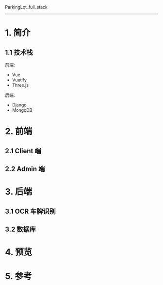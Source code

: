 ParkingLot_full_stack

---

# 1. 简介

## 1.1 技术栈

前端:

* Vue
* Vuetify
* Three.js

后端:

* Django
* MongoDB

# 2. 前端

## 2.1 Client 端

## 2.2 Admin 端

# 3. 后端

## 3.1 OCR 车牌识别

## 3.2 数据库

# 4. 预览

# 5. 参考
